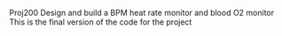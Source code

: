 Proj200 Design and build a BPM heat rate monitor and blood O2 monitor
This is the final version of the code for the project
